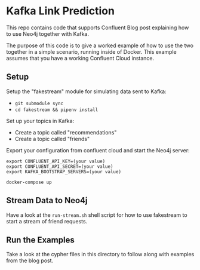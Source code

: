 # Kafka Link Prediction

This repo contains code that supports Confluent Blog post explaining how to use
Neo4j together with Kafka.

The purpose of this code is to give a worked example of how to use the two
together in a simple scenario, running inside of Docker.   This example assumes
that you have a working Confluent Cloud instance.

## Setup

Setup the "fakestream" module for simulating data sent to Kafka:

- `git submodule sync`
- `cd fakestream && pipenv install`

Set up your topics in Kafka:

- Create a topic called "recommendations"
- Create a topic called "friends"

Export your configuration from confluent cloud and start the Neo4j server:

``` 
export CONFLUENT_API_KEY=(your value)
export CONFLUENT_API_SECRET=(your value)
export KAFKA_BOOTSTRAP_SERVERS=(your value)

docker-compose up
```

## Stream Data to Neo4j

Have a look at the `run-stream.sh` shell script for how to use fakestream to start a stream 
of friend requests.

## Run the Examples

Take a look at the cypher files in this directory to follow along with examples from the
blog post.